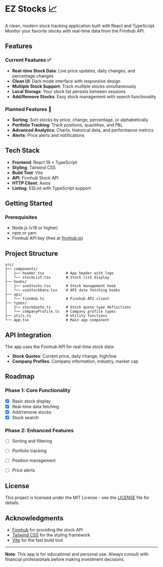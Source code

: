 # EZ Stocks 📈

A clean, modern stock tracking application built with React and TypeScript. Monitor your favorite stocks with real-time data from the Finnhub API.

## Features

### Current Features ✅
- **Real-time Stock Data**: Live price updates, daily changes, and percentage changes
- **Clean UI**: Dark mode interface with responsive design
- **Multiple Stock Support**: Track multiple stocks simultaneously
- **Local Storage**: Your stock list persists between sessions
- **Add/Remove Stocks**: Easy stock management with search functionality

### Planned Features 🚧
- **Sorting**: Sort stocks by price, change, percentage, or alphabetically
- **Portfolio Tracking**: Track positions, quantities, and P&L
- **Advanced Analytics**: Charts, historical data, and performance metrics
- **Alerts**: Price alerts and notifications

## Tech Stack

- **Frontend**: React 19 + TypeScript
- **Styling**: Tailwind CSS
- **Build Tool**: Vite
- **API**: Finnhub Stock API
- **HTTP Client**: Axios
- **Linting**: ESLint with TypeScript support

## Getting Started

### Prerequisites
- Node.js (v18 or higher)
- npm or yarn
- Finnhub API key (free at [finnhub.io](https://finnhub.io))


## Project Structure

```
src/
├── components/
│   ├── header.tsx          # App header with logo
│   └── stockList.tsx       # Stock list display
├── hooks/
│   ├── useStocks.tsx       # Stock management hook
│   └── useStockData.tsx    # API data fetching hooks
├── api/
│   └── finnHub.ts          # Finnhub API client
├── types/
│   ├── stockQuote.ts       # Stock quote type definitions
│   └── companyProfile.ts   # Company profile types
├── utils.ts                # Utility functions
└── App.tsx                 # Main app component
```

## API Integration

The app uses the Finnhub API for real-time stock data:
- **Stock Quotes**: Current price, daily change, high/low
- **Company Profiles**: Company information, industry, market cap

## Roadmap

### Phase 1: Core Functionality
- [x] Basic stock display
- [x] Real-time data fetching
- [x] Add/remove stocks
- [x] Stock search

### Phase 2: Enhanced Features
- [ ] Sorting and filtering
- [ ] Portfolio tracking
- [ ] Position management
- [ ] Price alerts


## License

This project is licensed under the MIT License - see the [LICENSE](LICENSE.txt) file for details.

## Acknowledgments

- [Finnhub](https://finnhub.io) for providing the stock API
- [Tailwind CSS](https://tailwindcss.com) for the styling framework
- [Vite](https://vitejs.dev) for the fast build tool

---

**Note**: This app is for educational and personal use. Always consult with financial professionals before making investment decisions.
